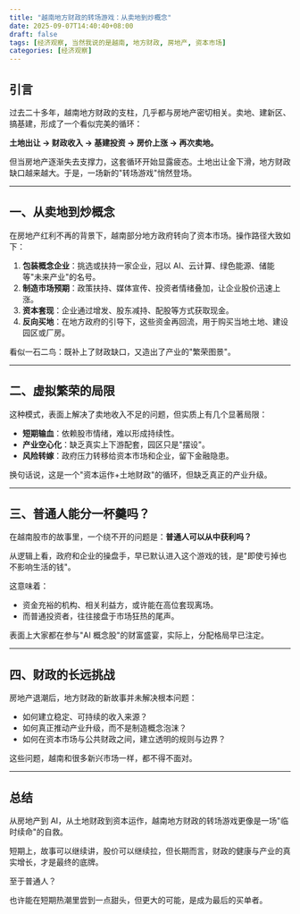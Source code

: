 ```yaml
---
title: "越南地方财政的转场游戏：从卖地到炒概念"
date: 2025-09-07T14:40:40+08:00
draft: false
tags: [经济观察, 当然我说的是越南, 地方财政, 房地产, 资本市场]
categories: [经济观察]
---
```


## 引言

过去二十多年，越南地方财政的支柱，几乎都与房地产密切相关。卖地、建新区、搞基建，形成了一个看似完美的循环：

**土地出让 → 财政收入 → 基建投资 → 房价上涨 → 再次卖地。**

但当房地产逐渐失去支撑力，这套循环开始显露疲态。土地出让金下滑，地方财政缺口越来越大。于是，一场新的"转场游戏"悄然登场。

---

## 一、从卖地到炒概念

在房地产红利不再的背景下，越南部分地方政府转向了资本市场。操作路径大致如下：

1. **包装概念企业**：挑选或扶持一家企业，冠以 AI、云计算、绿色能源、储能等"未来产业"的名号。
2. **制造市场预期**：政策扶持、媒体宣传、投资者情绪叠加，让企业股价迅速上涨。
3. **资本套现**：企业通过增发、股东减持、配股等方式获取现金。
4. **反向买地**：在地方政府的引导下，这些资金再回流，用于购买当地土地、建设园区或厂房。

看似一石二鸟：既补上了财政缺口，又造出了产业的"繁荣图景"。

---

## 二、虚拟繁荣的局限

这种模式，表面上解决了卖地收入不足的问题，但实质上有几个显著局限：

- **短期输血**：依赖股市情绪，难以形成持续性。
- **产业空心化**：缺乏真实上下游配套，园区只是"摆设"。
- **风险转嫁**：政府压力转移给资本市场和企业，留下金融隐患。

换句话说，这是一个"资本运作+土地财政"的循环，但缺乏真正的产业升级。

---

## 三、普通人能分一杯羹吗？

在越南股市的故事里，一个绕不开的问题是：**普通人可以从中获利吗？**

从逻辑上看，政府和企业的操盘手，早已默认进入这个游戏的钱，是"即使亏掉也不影响生活的钱"。

这意味着：

- 资金充裕的机构、相关利益方，或许能在高位套现离场。
- 而普通投资者，往往接盘于市场狂热的尾声。

表面上大家都在参与"AI 概念股"的财富盛宴，实际上，分配格局早已注定。

---

## 四、财政的长远挑战

房地产退潮后，地方财政的新故事并未解决根本问题：

- 如何建立稳定、可持续的收入来源？
- 如何真正推动产业升级，而不是制造概念泡沫？
- 如何在资本市场与公共财政之间，建立透明的规则与边界？

这些问题，越南和很多新兴市场一样，都不得不面对。

---

## 总结

从房地产到 AI，从土地财政到资本运作，越南地方财政的转场游戏更像是一场"临时续命"的自救。

短期上，故事可以继续讲，股价可以继续拉，但长期而言，财政的健康与产业的真实增长，才是最终的底牌。

至于普通人？

也许能在短期热潮里尝到一点甜头，但更大的可能，是成为最后的买单者。
